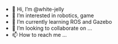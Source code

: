 - 👋 Hi, I’m @white-jelly
- 👀 I’m interested in robotics, game
- 🌱 I’m currently learning ROS and Gazebo
- 💞️ I’m looking to collaborate on ...
- 📫 How to reach me ...

<!---
white-jelly/white-jelly is a ✨ special ✨ repository because its `README.md` (this file) appears on your GitHub profile.
You can click the Preview link to take a look at your changes.
--->
